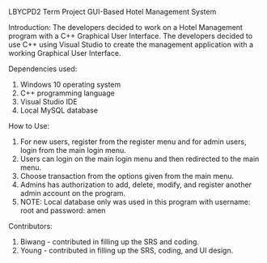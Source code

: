 LBYCPD2 Term Project
GUI-Based Hotel Management System

Introduction:
The developers decided to work on a Hotel Management program with a C++ Graphical User Interface. The developers decided to use C++ using Visual Studio to create the management application with a working Graphical User Interface.

Dependencies used:
1. Windows 10 operating system
2. C++ programming language
3. Visual Studio IDE
4. Local MySQL database

How to Use:
1. For new users, register from the register menu and for admin users, login from the main login menu.
2. Users can login on the main login menu and then redirected to the main menu.
3. Choose transaction from the options given from the main menu.
4. Admins has authorization to add, delete, modify, and register another admin account on the program.
5. NOTE: Local database only was used in this program with username: root and password: amen

Contributors:
1. Biwang - contributed in filling up the SRS and coding.
2. Young - contributed in filling up the SRS, coding, and UI design.
